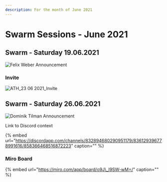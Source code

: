```yaml
---
description: For the month of June 2021
---
```


# Swarm Sessions - June 2021

## Swarm - Saturday 19.06.2021

![Felix Weber Announcement](https://user-images.githubusercontent.com/25156451/123837081-58541700-d902-11eb-9781-ad579455c7fd.png)

### Invite

![ATH_23 06 2021_Invite](https://user-images.githubusercontent.com/25156451/123839455-0b257480-d905-11eb-948f-082acc388fcc.jpg)


## Swarm - Saturday 26.06.2021

![Dominik Tilman Announcement](https://user-images.githubusercontent.com/25156451/123558802-199e4f80-d790-11eb-8ef2-aa1913ae93c6.png)

Link to Discord context

{% embed url="https://discordapp.com/channels/832894680290951179/836129396778991616/858366468516872223" caption="" %}

### Miro Board

{% embed url="https://miro.com/app/board/o9J\_l9SW-wM=/" caption="" %}

